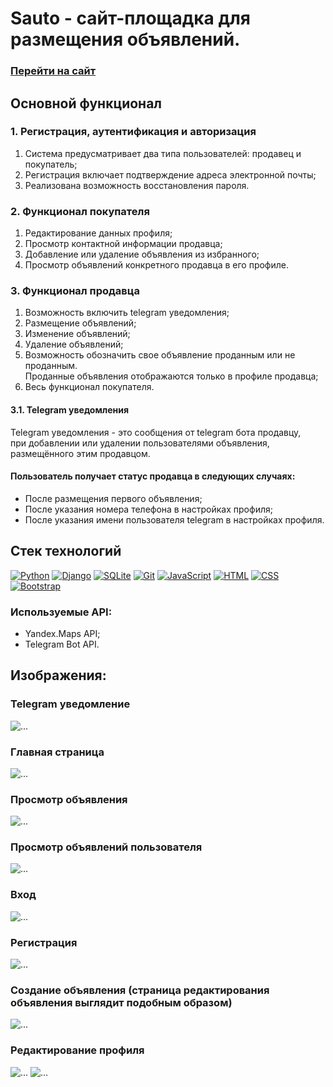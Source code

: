 # Sauto - сайт-площадка для размещения объявлений.

### [Перейти на сайт](https://sauto.steqa.ru/ "https://sauto.steqa.ru/")

## Основной функционал

### 1\. Регистрация, аутентификация и авторизация

1. Система предусматривает два типа пользователей: продавец и покупатель;
2. Регистрация включает подтверждение адреса электронной почты;
3. Реализована возможность восстановления пароля.

### 2\. Функционал покупателя

1. Редактирование данных профиля;
2. Просмотр контактной информации продавца;
3. Добавление или удаление объявления из избранного;
4. Просмотр объявлений конкретного продавца в его профиле.

### 3\. Функционал продавца

1. Возможность включить telegram уведомления;
2. Размещение объявлений;
3. Изменение объявлений;
4. Удаление объявлений;
5. Возможность обозначить свое объявление проданным или не проданным.  
Проданные объявления отображаются только в профиле продавца;
6. Весь функционал покупателя.

#### 3.1\. Telegram уведомления
Telegram уведомления - это сообщения от telegram бота продавцу,  
при добавлении или удалении пользователями объявления, размещённого этим продавцом.  

#### Пользователь получает статус продавца в следующих случаях:
* После размещения первого объявления;
* После указания номера телефона в настройках профиля;
* После указания имени пользователя telegram в настройках профиля.

## Стек технологий

[![Python](https://img.shields.io/badge/PYTHON-3776AB?style=flat-square&logo=python&logoColor=white)](https://www.python.org/)
[![Django](https://img.shields.io/badge/DJANGO-092E20?style=flat-square&logo=django&logoColor=white)](https://www.djangoproject.com/)
[![SQLite](https://img.shields.io/badge/SQLITE-07405E?style=flat-square&logo=sqlite&logoColor=white)](https://sqlite.org/index.html)
[![Git](https://img.shields.io/badge/GIT-f05033?style=flat-square&logo=Git&logoColor=white)](https://git-scm.com/)
[![JavaScript](https://img.shields.io/badge/JAVASCRIPT-F7DF1E?style=flat-square&logo=JavaScript&logoColor=white)](http://www.ecma-international.org/publications-and-standards/standards/ecma-262/)
[![HTML](https://img.shields.io/badge/HTML5-E34F26?style=flat-square&logo=html5&logoColor=white)](https://html.spec.whatwg.org/multipage/)
[![CSS](https://img.shields.io/badge/CSS3-1572B6?style=flat-square&logo=css3&logoColor=white)](https://www.w3.org/Style/CSS/)
[![Bootstrap](https://img.shields.io/badge/BOOTSTRAP-8a0bfc?style=flat-square&logo=Bootstrap&logoColor=white)](https://getbootstrap.com/)

### Используемые API:
* Yandex.Maps API;
* Telegram Bot API.

## Изображения:

### Telegram уведомление
<image src="https://i.imgur.com/nbiKlza.png" alt="...">

### Главная страница
<image src="https://i.imgur.com/vsaeihF.png" alt="...">

### Просмотр объявления
<image src="https://i.imgur.com/UG14zCu.png" alt="...">

### Просмотр объявлений пользователя
<image src="https://i.imgur.com/WiF9wgP.png" alt="...">

### Вход
<image src="https://i.imgur.com/0mnIhzj.png" alt="...">

### Регистрация
<image src="https://i.imgur.com/54EGTbn.png" alt="...">

### Создание объявления (страница редактирования объявления выглядит подобным образом)
<image src="https://i.imgur.com/3cDG4nK.png" alt="...">

### Редактирование профиля
<image src="https://i.imgur.com/haEvao4.png" alt="...">
<image src="https://i.imgur.com/ixIP8Vi.png" alt="...">
